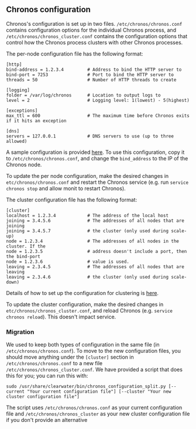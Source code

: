 ## Chronos configuration

Chronos's configuration is set up in two files. `/etc/chronos/chronos.conf` contains configuration options for
the individual Chronos process, and `/etc/chronos/chronos_cluster.conf` contains the configuration options that
control how the Chronos process clusters with other Chronos processes. 

The per-node configuration file has the following format:

    [http]
    bind-address = 1.2.3.4         # Address to bind the HTTP server to
    bind-port = 7253               # Port to bind the HTTP server to
    threads = 50                   # Number of HTTP threads to create
    
    [logging]
    folder = /var/log/chronos      # Location to output logs to
    level = 2                      # Logging level: 1(lowest) - 5(highest)

    [exceptions]
    max_ttl = 600                  # The maximum time before Chronos exits if it hits an exception

    [dns]  
    servers = 127.0.0.1            # DNS servers to use (up to three allowed)

A sample configuration is provided [here](https://github.com/Metaswitch/chronos/blob/dev/etc/chronos/chronos.conf.sample). To use this configuration, copy it to `/etc/chronos/chronos.conf`, and change the `bind_address` to the IP of the Chronos node. 

To update the per node configuration, make the desired changes in `etc/chronos/chronos.conf` and restart the Chronos service (e.g. run `service chronos stop` and allow monit to restart Chronos).

The cluster configuration file has the following format:

    [cluster]
    localhost = 1.2.3.4            # The address of the local host
    joining = 3.4.5.6              # The addresses of all nodes that are joining
    joining = 3.4.5.7              # the cluster (only used during scale-up)
    node = 1.2.3.4                 # The addresses of all nodes in the cluster. If the
    node = 1.2.3.5                 # address doesn't include a port, then the bind-port
    node = 1.2.3.6                 # value is used.
    leaving = 2.3.4.5              # The addresses of all nodes that are leaving
    leaving = 2.3.4.6              # the cluster (only used during scale-down)

Details of how to set up the configuration for clustering is [here](https://github.com/Metaswitch/chronos/blob/dev/doc/clustering.md).

To update the cluster configuration, make the desired changes in `etc/chronos/chronos_cluster.conf`, and reload Chronos (e.g. `service chronos reload`). This doesn't impact service. 

### Migration

We used to keep both types of configuration in the same file (in `/etc/chronos/chronos.conf`). To move to the new configuration files, you should move anything under the `[cluster]` section in `/etc/chronos/chronos.conf` to a new file `/etc/chronos/chronos_cluster.conf`. We have provided a script that does this for you; you can run this with:

    sudo /usr/share/clearwater/bin/chronos_configuration_split.py [--current "Your current configuration file"] [--cluster "Your new cluster configuration file"] 

The script uses `/etc/chronos/chronos.conf` as your current configuration file and `/etc/chronos/chronos_cluster` as your new cluster configuration file if you don't provide an alternative
